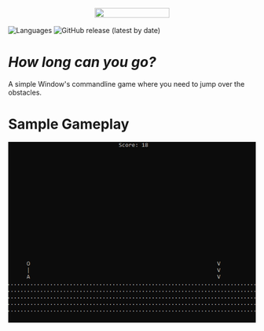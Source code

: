 <p align="center">
  <img src="https://github.com/Nizar1999/Glitch-Hop/blob/main/screenshots/Banner1.png" width = 55%; height=55% />
</p>

![Languages](https://img.shields.io/badge/-C++-black?style=for-the-badge&logo=cplusplus&logoColor=white) 
![GitHub release (latest by date)](https://img.shields.io/github/v/release/nizar1999/Codeships?style=for-the-badge&color=black&labelColor=black)

# *How long can you go?*
A simple Window's commandline game where you need to jump over the obstacles.

# Sample Gameplay
![screen-gif](./screenshots/Gameplay.gif)
